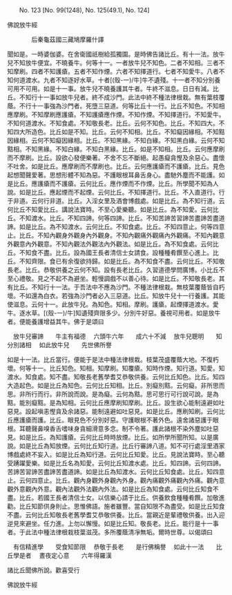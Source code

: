 ﻿　　No. 123 [No. 99(1248), No. 125(49.1), No. 124]

佛說放牛經

　　　　后秦龜茲國三藏鳩摩羅什譯


聞如是。一時婆伽婆。在舍衛國祇樹給孤獨園。是時佛告諸比丘。有十一法。放牛兒不知放牛便宜。不曉養牛。何等十一。一者放牛兒不知色。二者不知相。三者不知摩刷。四者不知護瘡。五者不知作煙。六者不知擇道行。七者不知愛牛。八者不知何道渡水。九者不知逐好水草。十者[(殼-一)/牛]牛不遺殘。十一者不知分別養可用不可用。如是十一事。放牛兒不曉養護其牛者。牛終不滋息。日日有減。比丘。不知行十一事如放牛兒者。終不成沙門。此法中終不種法律根栽。無有葉枝覆蔭。不行十一事強為沙門者。死墮三惡道。何等比丘十一行。比丘不知色。不知相應摩刷。不知摩刷應護瘡。不知護瘡應作煙。不知作煙。不知擇道行。不知愛牛。不知何道渡水。不知食處。不知敬長老。比丘。云何不知色。比丘。不知四大。不知四大所造色。比丘如是不知。比丘。云何不知相。比丘。不知癡因緣相。不知黠因緣相。云何不知癡因緣相。比丘。不知黑緣。不知白緣。不知黑白緣。云何不知黠相。不知黑緣。不知白緣。不知白黑緣。比丘。如是不知相。比丘。云何應摩刷而不摩刷。比丘。設欲心發便樂著。不舍不忘不斷絕。起愚癡貪慳及余惡心。盡懷不吐舍。如是比丘。應摩刷而不摩刷也。比丘。云何應護瘡而不護瘡。比丘。見色起想聞聲愛著。思想形體不知為惡。不護眼根耳鼻舌身心。盡馳外塵而不能護。如是比丘。應護瘡而不護瘡。云何比丘。應作煙而不作煙。比丘。所學聞不知為人說。如是比丘。應起煙而不起煙。云何比丘。不知擇道行。比丘。不入直道行。行于非道。云何行非道。比丘。入淫女里及酒會博戲處。如是比丘。為不知行道。云何比丘不知愛比丘。講說法寶時。不至心愛樂聽。如是比丘。為不知愛。云何比丘。不知渡水。比丘。不知四諦。何等四諦。比丘。不知苦諦苦習諦苦盡諦苦盡道諦。如是比丘。為不知渡水。云何比丘。不知食處。比丘。不知四意止。何等四意止。比丘。不知內觀身外觀身內外觀身。不知內觀痛外觀痛內外觀痛。不知內觀意外觀意內外觀意。不知內觀法外觀法內外觀法。如是比丘。為不知食處。云何比丘。不知食不盡。比丘。設為國王長者清信士女請食。設種種肴饌至心進上。比丘。不知齊限。食已有余復欲持歸。如是比丘。為不知食不盡。云何比丘。不知敬長老。比丘。恭敬供養之云何不知。設有長老比丘。久習道德學問廣博。小比丘不至心禮敬。見之不起不為避坐。輕慢調戲不以善心待。如是比丘。不知敬長老。其有比丘。不知行十一法。于吾法中不應為沙門。不種法律根栽。無枝葉覆蔭皆自朽壞。不如還為白衣。若強為沙門者必入三惡道。比丘。知放牛兒十一行養護。其能使滋息。云何十一。此放牛兒。為知色。知相。摩刷。護瘡。起煙擇道渡水。愛牛。逐水草。[(殼-一)/牛]知遺殘齊限多少。分別牛好惡。養視可用者。如是放牛者。便能養護增益其牛。佛于是頌曰

　放牛兒審諦　　牛主有福德
　六頭牛六年　　成六十不減
　放牛兒聰明　　知分別諸相
　如此放牛兒　　先世佛所譽　

如是十一法。比丘當行。便能于是法中種法律根栽。枝葉茂盛覆蔭大地。不復朽壞。何等十一。比丘知色。知相。知摩刷。知覆瘡。知時作煙。知行道。知愛。知渡水。知食處。知不盡。知敬長老舊學耆艾恭敬供養。云何比丘知色。比丘。知四大造起色。如是比丘為知色。云何比丘知相。比丘。別癡別黠。云何癡。非所思而思。非所行而行。非所說而說。是為癡。云何為黠。思可思行可行說可說。是為黠。能別癡黠。是為知相。云何比丘應摩刷知摩刷。比丘。設生欲心能制遠避如吐惡見。設起嗔恚慳貪及余諸惡。能制遠避如吐惡見。如是比丘。應刷知刷。云何比丘應護瘡而護。比丘。眼見色不分別好惡。守護眼根不著外色。遠舍諸惡護于眼根。耳聽聲鼻嗅香舌嗜味身貪細滑意多念。制不令著。護此諸根不染外塵如吐惡見。如是比丘。為知護瘡。云何比丘時時放煙。比丘。如所學所聞所知。以是廣說。如是比丘為知放煙。云何比丘知行道。比丘行審諦八道。知不可行處淫里酒家博戲處終不妄入。如是比丘為知行道。云何比丘知愛。比丘。見說法寶時。至心聽受踴躍愛樂。如是比丘名為知愛。云何比丘知渡水處。比丘。知四諦。云何四諦。苦諦苦習諦苦盡諦苦盡道諦。如是比丘為知渡水。云何比丘知食處。比丘。知四意止。云何四意止。比丘。觀內身觀外身觀內外身。觀內痛觀外痛觀內外痛。觀內意觀外意觀內外意。觀內法觀外法觀內外法。如是比丘為知食處。云何比丘知食不盡。比丘。若國王長者清信士女。以信樂心請于比丘。供養飲食種種肴饌。加敬進勸。比丘知節供身則止。思惟佛語。施者雖豐。當自知限不為盡受。如是比丘知食不盡。云何比丘知敬長老舊學耆艾恭敬供養。比丘。當親近是輩禮敬供養。出入迎逆見來避坐。任力進。上勿以懈慢。如是比丘知。敬長老。比丘。能行是十一事者。于此法中種法律根栽枝葉滋茂。多所覆蔭清凈無垢。爾時世尊。以偈頌曰

　有信精進學　　受食知節限
　恭敬于長老　　是行佛稱譽
　如此十一法　　比丘學是者
　晝夜定心意　　六年得羅漢　

諸比丘聞佛所說。歡喜受行

佛說放牛經
